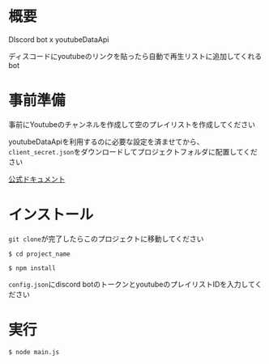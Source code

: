 # 概要
DIscord bot x youtubeDataApi

ディスコードにyoutubeのリンクを貼ったら自動で再生リストに追加してくれるbot

# 事前準備
事前にYoutubeのチャンネルを作成して空のプレイリストを作成してください

youtubeDataApiを利用するのに必要な設定を済ませてから、`client_secret.json`をダウンロードしてプロジェクトフォルダに配置してください

[公式ドキュメント](https://developers.google.com/youtube/registering_an_application?hl=ja)

# インストール
`git clone`が完了したらこのプロジェクトに移動してください
```
$ cd project_name
```

```
$ npm install
```

`config.json`にdiscord botのトークンとyoutubeのプレイリストIDを入力してください


# 実行
```
$ node main.js
```
